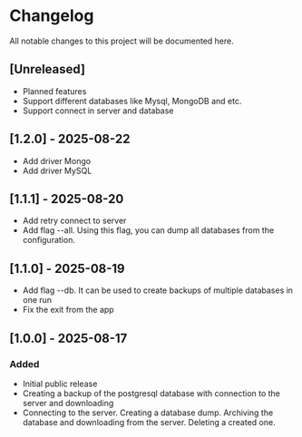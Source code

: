 # Changelog
All notable changes to this project will be documented here.

## [Unreleased]
- Planned features
- Support different databases like Mysql, MongoDB and etc.
- Support connect in server and database

## [1.2.0] - 2025-08-22
- Add driver Mongo
- Add driver MySQL

## [1.1.1] - 2025-08-20
- Add retry connect to server
- Add flag --all. Using this flag, you can dump all databases from the configuration.

## [1.1.0] - 2025-08-19
- Add flag --db. It can be used to create backups of multiple databases in one run
- Fix the exit from the app

## [1.0.0] - 2025-08-17
### Added
- Initial public release
- Creating a backup of the postgresql database with connection to the server and downloading
- Connecting to the server. Creating a database dump. Archiving the database and downloading from the server. Deleting a created one.